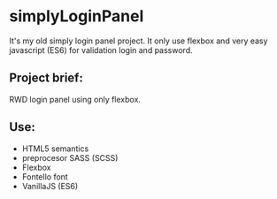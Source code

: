 # simplyLoginPanel
It's my old simply login panel project. It only use flexbox and very easy javascript (ES6) for validation login and password.

## Project brief:
RWD login panel using only flexbox.

## Use:
* HTML5 semantics
* preprocesor SASS (SCSS)
* Flexbox
* Fontello font
* VanillaJS (ES6)

